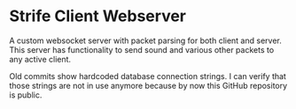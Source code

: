 # Strife Client Webserver

A custom websocket server with packet parsing for both client and server. This server has functionality to send sound and various other packets to any active client.

Old commits show hardcoded database connection strings. I can verify that those strings are not in use anymore because by now this GitHub repository is public.
